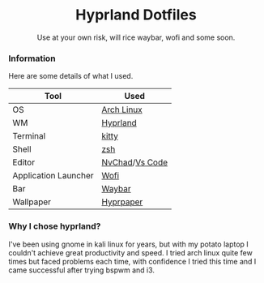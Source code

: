 <div align="center">
  <h1>Hyprland Dotfiles</h1>
  <p>
    Use at your own risk, will rice waybar, wofi and some soon. 
  </p>  

</div>

### Information
Here are some details of what I used.

| Tool | Used |
| ---- | ---- |
| OS | [Arch Linux](https://archlinux.org/) |
| WM | [Hyprland](hyprland.org/) |
| Terminal | [kitty](https://github.com/kovidgoyal/kitty) |
| Shell | [zsh](https://www.zsh.org/) |
| Editor | [NvChad](nvchad.com/)/[Vs Code](https://code.visualstudio.com/) |
| Application Launcher | [Wofi](https://hg.sr.ht/~scoopta/wofi) |
| Bar | [Waybar](https://github.com/Alexays/Waybar) |
| Wallpaper | [Hyprpaper](https://github.com/hyprwm/hyprpaper) |


### Why I chose hyprland?
I've been using gnome in kali linux for years, but with my potato
laptop I couldn't achieve great productivity and speed. I tried arch linux quite few times but faced problems each time, with confidence I tried this time and I came successful after trying bspwm and i3.


